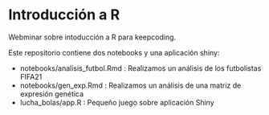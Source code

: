 # Introducción a R

Webminar sobre intoducción a R para keepcoding.

Este repositorio contiene dos notebooks y una aplicación shiny:

* notebooks/analisis_futbol.Rmd : Realizamos un análisis de los futbolistas FIFA21
* notebooks/gen_exp.Rmd : Realizamos un análisis de una matriz de expresión genética
* lucha_bolas/app.R : Pequeño juego sobre aplicación Shiny


